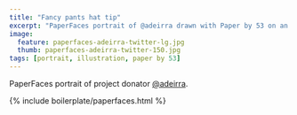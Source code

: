 ```yaml
---
title: "Fancy pants hat tip"
excerpt: "PaperFaces portrait of @adeirra drawn with Paper by 53 on an iPad."
image: 
  feature: paperfaces-adeirra-twitter-lg.jpg
  thumb: paperfaces-adeirra-twitter-150.jpg
tags: [portrait, illustration, paper by 53]
---
```


PaperFaces portrait of project donator [@adeirra](http://twitter.com/adeirra).

{% include boilerplate/paperfaces.html %}